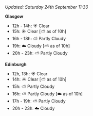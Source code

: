 *Updated: Saturday 24th September 11:30*

**Glasgow**

* 12h - 14h: :sunny: Clear
* 15h: :sunny: Clear [:partly_sunny: as of 10h]
* 16h - 18h: :partly_sunny: Partly Cloudy
* 19h: :cloud: Cloudy [:partly_sunny: as of 10h]
* 20h - 23h: :partly_sunny: Partly Cloudy

**Edinburgh**

* 12h, 13h: :sunny: Clear
* 14h: :sunny: Clear [:partly_sunny: as of 10h]
* 15h: :partly_sunny: Partly Cloudy
* 16h: :partly_sunny: Partly Cloudy [:cloud: as of 10h]
* 17h - 19h: :partly_sunny: Partly Cloudy
* 20h - 23h: :cloud: Cloudy
